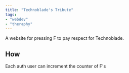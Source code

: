 ```yaml
---
title: "Technoblade's Tribute"
tags: 
- "webdev"
- "theraphy"
---
```


A website for pressing F to pay respect for Technoblade.

## How
Each auth user can increment the counter of F's